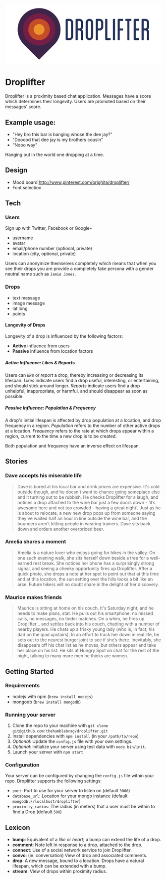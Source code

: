![Droplifter](artwork/droplifter-logo.png)

# Droplifter

Droplifter is a proximity based chat application.
Messages have a score which determines their longevity.
Users are promoted based on their messages' score.

## Example usage:

- "Hey bro this bar is banging whose the dee jay?"
- "Dooood that dee jay is my brothers cousin"
- "Nooo way"

Hanging out in the world one dropping at a time.

## Design

- Mood board http://www.pinterest.com/brighita/droplifter/
- Font selection

## Tech

### Users

Sign up with Twitter, Facebook or Google+

- username
- avatar
- email/phone number (optional, private)
- location (city, optional, private)

Users can anonymize themselves completely which means that when you see their drops you are provide a completely fake persona with a gender neutral name such as `Jamie Jones`.

### Drops

- text message
- image message
- lat long
- points

#### Longevity of Drops

Longevity of a drop is influenced by the following factors:

- **Active** influence from users
- **Passive** influence from location factors

##### Active Influence: Likes & Reports

Users can *like* or *report* a drop, thereby increasing or decreasing its lifespan. *Likes* indicate users find a drop useful, interesting, or entertaining, and should stick around longer. *Reports* indicate users find a drop unhelpful, inappropriate, or harmful, and should disappear as soon as possible.

##### Passive Influence: Population & Frequency

A drop's initial lifespan is affected by drop population at a location, and drop frequency in a region. *Population* refers to the number of other active drops at a location. *Frequency* refers to the rate at which drops appear within a region, current to the time a new drop is to be created.

Both population and frequency have an inverse effect on lifespan.

## Stories

### Dave accepts his miserable life

> Dave is bored at his local bar and drink prices are expensive. It's cold outside though, and he doesn't want to chance going someplace else and it turning out to be rubbish. He checks Droplifter for a laugh, and notices a drop attached to the wine bar just a few doors down - ‘it’s awesome here and not too crowded - having a great night'. Just as he is about to relocate, a new new drop pops up from someone saying they've waited half an hour in line outside the wine bar, and the bouncers aren’t letting people in wearing trainers. Dave sits back down and orders another overpriced beer.

### Amelia shares a moment

> Amelia is a nature lover who enjoys going for hikes in the valley. On one such evening walk, she sits herself down beside a tree for a well-earned rest break. She notices her phone has a surprisingly strong signal, and seeing a cheeky opportunity fires up Droplifter. After a quick photo, she drops a note at her spot to point out that at this time and at this location, the sun setting over the hills looks a bit like an arse. Future hikers will no doubt share in the delight of her discovery.

### Maurice makes friends

> Maurice is sitting at home on his couch. It's Saturday night, and he needs to make plans, stat. He pulls out his smartphone: no missed calls, no messages, no tinder matches. On a whim, he fires up Droplifter... and settles back into his couch, chatting with a number of nearby players. He chats up a frisky young lady (who is, in fact, his dad on the ipad upstairs). In an effort to track her down in real life, he sets out to the nearest burger joint to see if she’s there. Inevitably, she disappears off his chat list as he moves, but others appear and take her place on his list. He sits at Hungry Spot on chat for the rest of the night, talking to many more men he thinks are women.

## Getting Started

### Requirements

- nodejs with npm (`brew install nodejs`)
- mongodb (`brew install mongodb`)

### Running your server

1. Clone the repo to your machine with `git clone git@github.com:thehumblebrag/droplifter.git`
2. Install dependencies with `npm install` (in your `/path/to/repo`)
3. _Optional:_ Update the `config.js` file with your own settings.
4. _Optional:_ Initialize your server using test data with `node bin/init`.
4. Launch your server with `npm start`

### Configuration

Your server can be configured by changing the `config.js` file within your repo. Droplifter supports the following settings:

- `port`: Port to use for your server to listen on (default `3000`)
- `database_url`: Location for your mongo instance (default `mongodb://localhost/droplifter`)
- `proximity_radius`: The radius (in meters) that a user must be within to find a Drop (default `500`)

## Lexicon

- **bump**: Equivalent of a *like* or *heart*; a bump can extend the life of a drop.
- **comment**: Note left in response to a drop, attached to the drop.
- **connect**: Use of a social network service to join Droplifter.
- **convo**: (ie. conversation) View of drop and associated comments.
- **drop**: A new message, bound to a location. Drops have a natural lifespan, which can be extended with a bump.
- **stream**: View of drops within proximity radius.
